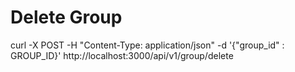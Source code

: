 # Delete Group

curl -X POST -H "Content-Type: application/json" -d '{"group_id" : GROUP_ID}' http://localhost:3000/api/v1/group/delete
